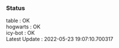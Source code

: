 ### Status


table : OK  
hogwarts : OK  
icy-bot : OK  
Latest Update : 2022-05-23 19:07:10.700317
